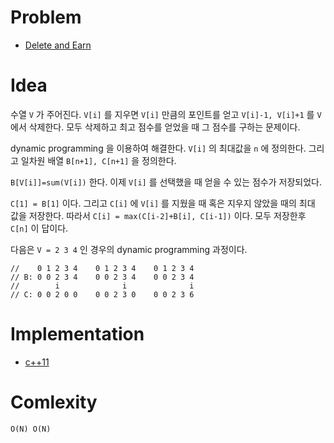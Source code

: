 # Problem

* [Delete and Earn](https://leetcode.com/problems/delete-and-earn/)

# Idea

수열 `V` 가 주어진다. `V[i]` 를 지우면 `V[i]` 만큼의
포인트를 얻고 `V[i]-1, V[i]+1` 를 `V` 에서 삭제한다.
모두 삭제하고 최고 점수를 얻었을 때 그 점수를 구하는 문제이다.

dynamic programming 을 이용하여 해결한다.  `V[i]` 의 최대값을 `n` 에
정의한다. 그리고 일차원 배열 `B[n+1], C[n+1]` 을 정의한다.

`B[V[i]]=sum(V[i])` 한다. 이제 `V[i]` 를 선택했을 때 얻을 수 있는
점수가 저장되었다.

`C[1] = B[1]` 이다. 그리고 `C[i]` 에 `V[i]` 를 지웠을 때 혹은 지우지 않았을 때의 최대 값을 저장한다. 따라서 `C[i] = max(C[i-2]+B[i], C[i-1])` 이다. 모두 저장한후 `C[n]` 이 답이다.

다음은 `V = 2 3 4` 인 경우의 dynamic programming 과정이다.

```
//    0 1 2 3 4    0 1 2 3 4    0 1 2 3 4
// B: 0 0 2 3 4    0 0 2 3 4    0 0 2 3 4
//        i              i              i
// C: 0 0 2 0 0    0 0 2 3 0    0 0 2 3 6
```

# Implementation

* [c++11](a.cpp)

# Comlexity

```
O(N) O(N)
```
